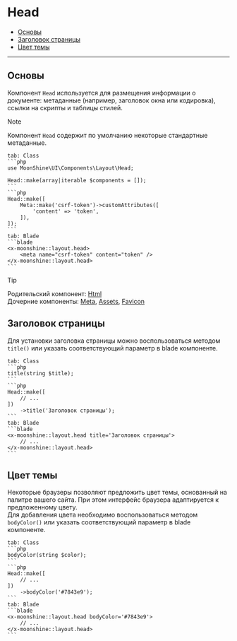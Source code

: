 # Head

- [Основы](#basics)
- [Заголовок страницы](#title)
- [Цвет темы](#theme)

---

<a name="basics"></a>
## Основы

Компонент `Head` используется для размещения информации о документе: метаданные (например, заголовок окна или кодировка), ссылки на скрипты и таблицы стилей.

> [!NOTE]
> Компонент `Head` содержит по умолчанию некоторые стандартные метаданные.

~~~tabs
tab: Class
```php
use MoonShine\UI\Components\Layout\Head;

Head::make(array|iterable $components = []);
```
```php
Head::make([
    Meta::make('csrf-token')->customAttributes([
        'content' => 'token',
    ]),
]);
```
tab: Blade
```blade
<x-moonshine::layout.head>
    <meta name="csrf-token" content="token" />
</x-moonshine::layout.head>
```
~~~

> [!TIP]
> Родительский компонент: [Html](/docs/{{version}}/components/html) \
> Дочерние компоненты: [Meta](/docs/{{version}}/components/meta), [Assets](/docs/{{version}}/components/assets), [Favicon](/docs/{{version}}/components/favicon)

<a name="title"></a>
## Заголовок страницы

Для установки заголовка страницы можно воспользоваться методом `title()` или указать соответствующий параметр в blade компоненте.

~~~tabs
tab: Class
```php
title(string $title);
```
```php
Head::make([
    // ...
])
    ->title('Заголовок страницы');
```
tab: Blade
```blade
<x-moonshine::layout.head title='Заголовок страницы'>
    // ...
</x-moonshine::layout.head>
```
~~~

<a name="theme"></a>
## Цвет темы

Некоторые браузеры позволяют предложить цвет темы, основанный на палитре вашего сайта. При этом интерфейс браузера адаптируется к предложенному цвету. \
Для добавления цвета необходимо воспользоваться методом `bodyColor()` или указать соответствующий параметр в blade компоненте.

~~~tabs
tab: Class
```php
bodyColor(string $color);
```
```php
Head::make([
    // ...
])
    ->bodyColor('#7843e9');
```
tab: Blade
```blade
<x-moonshine::layout.head bodyColor='#7843e9'>
    // ...
</x-moonshine::layout.head>
```
~~~
